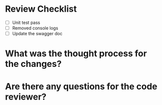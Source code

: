 # Review Checklist
- [ ] Unit test pass
- [ ] Removed console logs
- [ ] Update the swagger doc

# What was the thought process for the changes?

# Are there any questions for the code reviewer?
